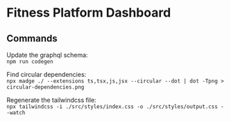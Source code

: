 # Fitness Platform Dashboard

## Commands

Update the graphql schema:\
```npm run codegen```

Find circular dependencies:\
```npx madge ./ --extensions ts,tsx,js,jsx --circular --dot | dot -Tpng > circular-dependencies.png```

Regenerate the tailwindcss file:\
```npx tailwindcss -i ./src/styles/index.css -o ./src/styles/output.css --watch```